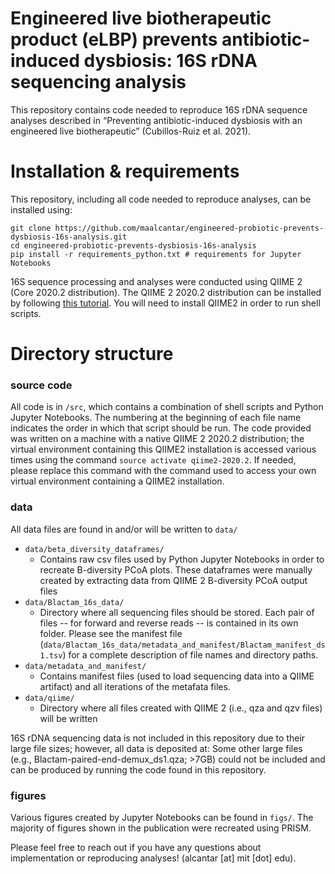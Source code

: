 # Engineered live biotherapeutic product (eLBP) prevents antibiotic-induced dysbiosis: 16S rDNA sequencing analysis

This repository contains code needed to reproduce 16S rDNA sequence analyses described in “Preventing antibiotic-induced dysbiosis with an engineered live biotherapeutic” (Cubillos-Ruiz et al. 2021). 

# Installation & requirements  

This repository, including all code needed to reproduce analyses, can be installed using:

~~~
git clone https://github.com/maalcantar/engineered-probiotic-prevents-dysbiosis-16s-analysis.git 
cd engineered-probiotic-prevents-dysbiosis-16s-analysis
pip install -r requirements_python.txt # requirements for Jupyter Notebooks 
~~~

16S sequence processing and analyses were conducted using QIIME 2 (Core 2020.2 distribution). The QIIME 2 2020.2 distribution can be installed by following [this tutorial](https://docs.qiime2.org/2020.2/install/native/). You will need to install QIIME2 in order to run shell scripts. 

# Directory structure
### source code

All code is in <code>/src</code>, which contains a combination of shell scripts and Python Jupyter Notebooks. The numbering at the beginning of each file name indicates the order in which that script should be run. The code provided was written on a machine with a native QIIME 2 2020.2 distribution; the virtual environment containing this QIIME2 installation is accessed various times using the command <code>source activate qiime2-2020.2</code>. If needed, please replace this command with the command used to access your own virtual environment containing a QIIME2 installation.  

### data

All data files are found in and/or will be written to <code>data/</code>

* <code>data/beta_diversity_dataframes/</code>
  * Contains raw csv files used by Python Jupyter Notebooks in order to recreate B-diversity PCoA plots. These dataframes were manually created by extracting data from QIIME 2 B-diversity PCoA output files
* <code>data/Blactam_16s_data/</code>
  * Directory where all sequencing files should be stored. Each pair of files -- for forward and reverse reads -- is contained in its own folder. Please see the manifest file (<code>data/Blactam_16s_data/metadata_and_manifest/Blactam_manifest_ds1.tsv</code>) for a complete description of file names and directory paths.
* <code>data/metadata_and_manifest/</code>
  * Contains manifest files (used to load sequencing data into a QIIME artifact) and all iterations of the metafata files.
* <code>data/qiime/</code>
  * Directory where all files created with QIIME 2 (i.e., qza and qzv files) will be written

  
16S rDNA sequencing data is not included in this repository due to their large file sizes; however, all data is deposited at:
Some other large files (e.g., Blactam-paired-end-demux_ds1.qza; >7GB) could not be included and can be produced by running the code found in this repository. 

### figures

Various figures created by Jupyter Notebooks can be found in <code>figs/</code>. The majority of figures shown in the publication were recreated using PRISM.


Please feel free to reach out if you have any questions about implementation or reproducing analyses! (alcantar [at] mit [dot] edu).
